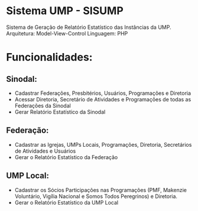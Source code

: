 # Sistema UMP - SISUMP
Sistema de Geração de Relatório Estatístico das Instâncias da UMP.
Arquitetura: Model-View-Control
Linguagem: PHP

# Funcionalidades:

## Sinodal:
- Cadastrar Federações, Presbitérios, Usuários, Programações e Diretoria
- Acessar Diretoria, Secretário de Atividades e Programações de todas as Federações da Sinodal
- Gerar Relatório Estatístico da Sinodal

## Federação:
- Cadastrar as Igrejas, UMPs Locais, Programações, Diretoria, Secretários de Atividades e Usuários
- Gerar o Relatório Estatístico da Federação
## UMP Local:
- Cadastrar os Sócios Participações nas Programações (PMF, Makenzie Voluntário, Vigília Nacional e Somos Todos Peregrinos) e Diretoria.
- Gerar o Relatório Estatístico da UMP Local
